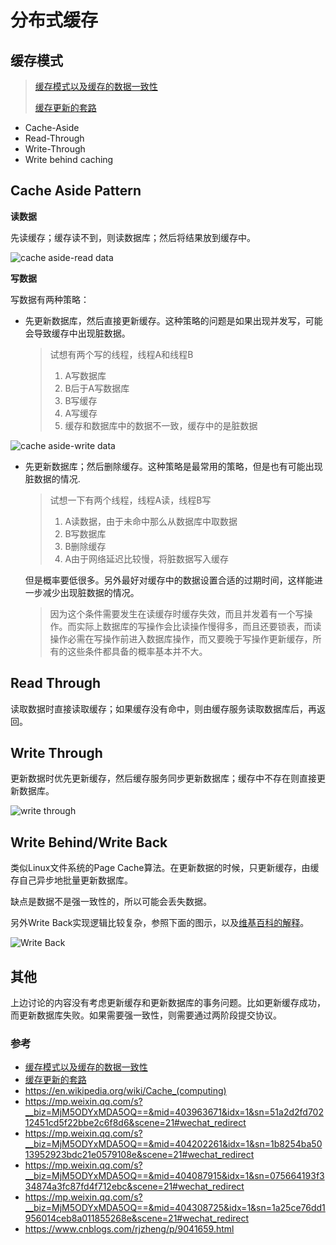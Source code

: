 # 分布式缓存

## 缓存模式

> [缓存模式以及缓存的数据一致性](https://stephanietang.github.io/2020/04/13/cache-pattern/)
>
> [缓存更新的套路](https://coolshell.cn/articles/17416.html)

* Cache-Aside
* Read-Through
* Write-Through
* Write behind caching

## Cache Aside Pattern

**读数据**

先读缓存；缓存读不到，则读数据库；然后将结果放到缓存中。

![cache aside-read data](https://i.niupic.com/images/2020/04/13/7oXo.PNG)

**写数据**

写数据有两种策略：

* 先更新数据库，然后直接更新缓存。这种策略的问题是如果出现并发写，可能会导致缓存中出现脏数据。

  > 试想有两个写的线程，线程A和线程B
  >
  > 1. A写数据库
  > 2. B后于A写数据库
  > 3. B写缓存
  > 4. A写缓存
  > 5. 缓存和数据库中的数据不一致，缓存中的是脏数据

![cache aside-write data](https://i.niupic.com/images/2020/04/13/7oXC.PNG)

* 先更新数据库；然后删除缓存。这种策略是最常用的策略，但是也有可能出现脏数据的情况.

  > 试想一下有两个线程，线程A读，线程B写
  >
  > 1. A读数据，由于未命中那么从数据库中取数据
  > 2. B写数据库
  > 3. B删除缓存
  > 4. A由于网络延迟比较慢，将脏数据写入缓存

  但是概率要低很多。另外最好对缓存中的数据设置合适的过期时间，这样能进一步减少出现脏数据的情况。

  > 因为这个条件需要发生在读缓存时缓存失效，而且并发着有一个写操作。而实际上数据库的写操作会比读操作慢得多，而且还要锁表，而读操作必需在写操作前进入数据库操作，而又要晚于写操作更新缓存，所有的这些条件都具备的概率基本并不大。

## Read Through

读取数据时直接读取缓存；如果缓存没有命中，则由缓存服务读取数据库后，再返回。

## Write Through

更新数据时优先更新缓存，然后缓存服务同步更新数据库；缓存中不存在则直接更新数据库。

![write through](https://coolshell.cn/wp-content/uploads/2016/07/460px-Write-through_with_no-write-allocation.svg_.png)

## Write Behind/Write Back

类似Linux文件系统的Page Cache算法。在更新数据的时候，只更新缓存，由缓存自己异步地批量更新数据库。

缺点是数据不是强一致性的，所以可能会丢失数据。

另外Write Back实现逻辑比较复杂，参照下面的图示，以及[维基百科的解释](https://en.wikipedia.org/wiki/Cache_(computing))。

![Write Back](https://coolshell.cn/wp-content/uploads/2016/07/Write-back_with_write-allocation.png)

## 其他

上边讨论的内容没有考虑更新缓存和更新数据库的事务问题。比如更新缓存成功，而更新数据库失败。如果需要强一致性，则需要通过两阶段提交协议。

### 参考

* [缓存模式以及缓存的数据一致性](https://stephanietang.github.io/2020/04/13/cache-pattern/)
* [缓存更新的套路](https://coolshell.cn/articles/17416.html)
* https://en.wikipedia.org/wiki/Cache_(computing)
* https://mp.weixin.qq.com/s?__biz=MjM5ODYxMDA5OQ==&mid=403963671&idx=1&sn=51a2d2fd70212451cd5f22bbe2c6f8d6&scene=21#wechat_redirect
* https://mp.weixin.qq.com/s?__biz=MjM5ODYxMDA5OQ==&mid=404202261&idx=1&sn=1b8254ba5013952923bdc21e0579108e&scene=21#wechat_redirect
* https://mp.weixin.qq.com/s?__biz=MjM5ODYxMDA5OQ==&mid=404087915&idx=1&sn=075664193f334874a3fc87fd4f712ebc&scene=21#wechat_redirect
* https://mp.weixin.qq.com/s?__biz=MjM5ODYxMDA5OQ==&mid=404308725&idx=1&sn=1a25ce76dd1956014ceb8a011855268e&scene=21#wechat_redirect
* https://www.cnblogs.com/rjzheng/p/9041659.html